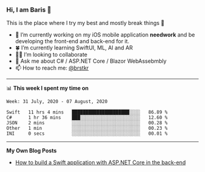 ### Hi, I am Baris 👋

This is the place where I try my best and mostly break things :rofl:


- 🔭  I’m currently working on my iOS mobile application **needwork** and be developing the front-end and back-end for it.
- 🍀  I’m currently learning SwiftUI, ML, AI and AR
- ✌🏻  I’m looking to collaborate
- 💬  Ask me about C# / ASP.NET Core / Blazor WebAssebmbly
- 📫  How to reach me: [@brstkr](https://brstkr.com/contact.html)

---------

📊 **This week I spent my time on**
<!--START_SECTION:waka-->
```text
Week: 31 July, 2020 - 07 August, 2020

Swift   11 hrs 4 mins   █████████████████████░░░░   86.89 % 
C#      1 hr 36 mins    ███░░░░░░░░░░░░░░░░░░░░░░   12.60 % 
JSON    2 mins          ░░░░░░░░░░░░░░░░░░░░░░░░░   00.28 % 
Other   1 min           ░░░░░░░░░░░░░░░░░░░░░░░░░   00.23 % 
INI     0 secs          ░░░░░░░░░░░░░░░░░░░░░░░░░   00.01 %
```
<!--END_SECTION:waka-->

---------

**My Own Blog Posts**
 - [How to build a Swift application with ASP.NET Core in the back-end](https://medium.com/@brstkr3/how-to-connect-your-swift-application-to-an-asp-net-core-back-end-cc0ab9a4fba8)
